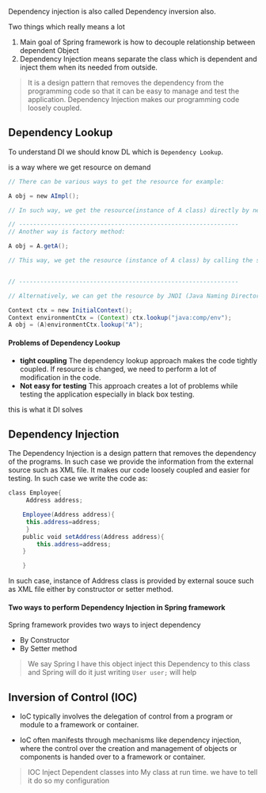 Dependency injection is also called Dependency inversion also.

Two things which really means a lot 
1. Main goal of Spring framework is how to decouple relationship between dependent Object 
2. Dependency Injection means separate the class which is dependent and inject them when its needed from outside.


>It is a design pattern that removes the dependency from the programming code so that it can be easy to manage and test the application. Dependency Injection makes our programming code loosely coupled.



## Dependency Lookup
To understand DI we should know DL which is `Dependency Lookup`.

is a way where we get resource on demand
```java
// There can be various ways to get the resource for example: 

A obj = new AImpl();  

// In such way, we get the resource(instance of A class) directly by new keyword. 

// --------------------------------------------------------------
// Another way is factory method:

A obj = A.getA();  

// This way, we get the resource (instance of A class) by calling the static factory method getA().


// --------------------------------------------------------------

// Alternatively, we can get the resource by JNDI (Java Naming Directory Interface) as:

Context ctx = new InitialContext();  
Context environmentCtx = (Context) ctx.lookup("java:comp/env");  
A obj = (A)environmentCtx.lookup("A");
```


#### Problems of Dependency Lookup

- **tight coupling** The dependency lookup approach makes the code tightly coupled. If resource is changed, we need to perform a lot of modification in the code.
- **Not easy for testing** This approach creates a lot of problems while testing the application especially in black box testing.

this is what it DI solves



## Dependency Injection

The Dependency Injection is a design pattern that removes the dependency of the programs. In such case we provide the information from the external source such as XML file. It makes our code loosely coupled and easier for testing. In such case we write the code as:

```java
class Employee{  
	 Address address;  

	Employee(Address address){  
	 this.address=address;  
	 }  
	public void setAddress(Address address){  
		this.address=address;  
	}  

	}  

```
 
In such case, instance of Address class is provided by external souce such as XML file either by constructor or setter method.

#### Two ways to perform Dependency Injection in Spring framework

Spring framework provides two ways to inject dependency

- By Constructor
- By Setter method



>We say Spring I have this object inject this  Dependency to this class and Spring will do it just writing `User user;`  will help


## Inversion of Control (IOC)

- IoC typically involves the delegation of control from a program or module to a framework or container. 

-  IoC often manifests through mechanisms like dependency injection, where the control over the creation and management of objects or components is handed over to a framework or container.



>IOC Inject Dependent classes into My class at run time.
>we have to tell it do so my configuration

